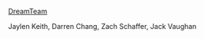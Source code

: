 [DreamTeam](https://github.com/jck249/dream-team/blob/main/Project_Proposal.pdf)

Jaylen Keith, Darren Chang, Zach Schaffer, Jack Vaughan
